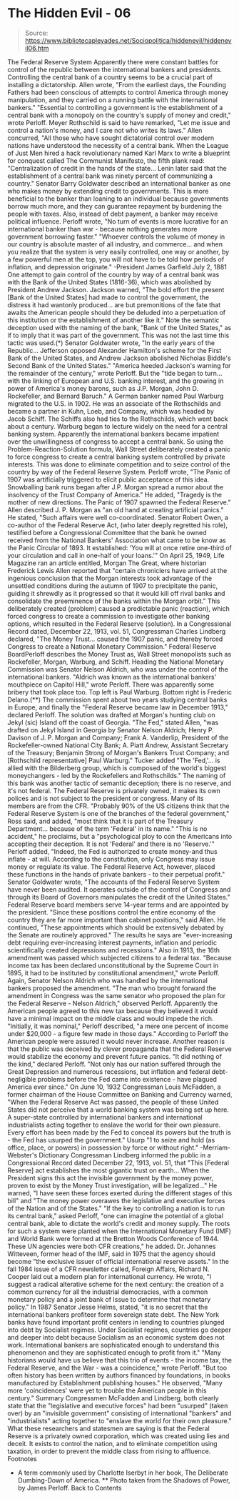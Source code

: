 # The Hidden Evil - 06

> Source: https://www.bibliotecapleyades.net/Sociopolitica/hiddenevil/hiddenevil06.htm

The Federal Reserve System
Apparently there were constant battles for control of the republic between
the international bankers and presidents.
Controlling the central bank of a country seems
to be a crucial part of installing a dictatorship.
Allen wrote,
"From the earliest days, the Founding
Fathers had been conscious of attempts to control America through money
manipulation, and they carried on a running battle with the
international bankers."
"Essential to controlling a government is the establishment of a central
bank with a monopoly on the country's supply of money and credit," wrote
Perloff.
Meyer Rothschild is said to have remarked,
"Let me issue and control a nation's money,
and I care not who writes its laws."
Allen concurred,
"All those who have sought dictatorial
control over modern nations have understood the necessity of a central
bank. When the League of Just Men hired a hack revolutionary named Karl
Marx to write a blueprint for conquest called The Communist Manifesto,
the fifth plank read: "Centralization of credit in the hands of the
state... Lenin later said that the establishment of a central bank was
ninety percent of communizing a country."
Senator Barry Goldwater described an
international banker as one who makes money by extending credit to
governments. This is more beneficial to the banker than loaning to an
individual because governments borrow much more, and they can guarantee
repayment by burdening the people with taxes. Also, instead of debt payment,
a banker may receive political influence.
Perloff wrote,
"No turn of events is more lucrative for an
international banker than war - because nothing generates more
government borrowing faster."
"Whoever controls the volume of money in our
country is absolute master of all industry, and commerce... and when you
realize that the system is very easily controlled, one way or another,
by a few powerful men at the top, you will not have to be told how
periods of inflation, and depression originate."
-President James Garfield July 2,
1881
One attempt to gain control of the country by
way of a central bank was with the Bank of the United States (1816-36),
which was abolished by President Andrew Jackson. Jackson warned,
"The bold effort the present [Bank of the
United States] had made to control the government, the distress it had
wantonly produced... are but premonitions of the fate that awaits the
American people should they be deluded into a perpetuation of this
institution or the establishment of another like it."
Note the semantic deception used with the naming
of the bank, "Bank of the United States," as if to imply that it was part of
the government. This was not the last time this tactic was used.(*)
Senator Goldwater wrote, "In the early years of the Republic... Jefferson
opposed Alexander Hamilton's scheme for the First Bank of the United States,
and Andrew Jackson abolished Nicholas Biddle's Second Bank of the United
States." "America heeded Jackson's warning for the remainder of the
century," wrote Perloff. But the "tide began to turn... with the linking of
European and U.S. banking interest, and the growing in power of America's
money barons, such as J.P. Morgan, John D. Rockefeller, and Bernard Baruch."
A German banker named Paul Warburg migrated to the U.S. in 1902. He was an
associate of the Rothschilds and became a partner in Kuhn, Loeb, and
Company, which was headed by Jacob Schiff. The Schiffs also had ties to the
Rothschilds, which went back about a century. Warburg began to lecture
widely on the need for a central banking system.
Apparently the international bankers became impatient over the unwillingness
of congress to accept a central bank. So using the Problem-Reaction-Solution
formula, Wall Street deliberately created a panic to force congress to
create a central banking system controlled by private interests. This was
done to eliminate competition and to seize control of the country by way of
the Federal Reserve System.
Perloff wrote, "The Panic of 1907 was artificially triggered to elicit
public acceptance of this idea. Snowballing bank runs began after J.P.
Morgan spread a rumor about the insolvency of the Trust Company of America."
He added, "Tragedy is the mother of new directions. The Panic of 1907
spawned the Federal Reserve."
Allen described J. P. Morgan as "an old hand at creating artificial panics."
He stated, "Such affairs were well co-coordinated. Senator Robert Owen, a
co-author of the Federal Reserve Act, (who later deeply regretted his role),
testified before a Congressional Committee that the bank he owned received
from the National Bankers' Association what came to be know as the Panic
Circular of 1893. It established: 'You will at once retire one-third of your
circulation and call in one-half of your loans.'"
On April 25, 1949, Life Magazine ran an article entitled, Morgan The Great,
where historian Frederick Lewis Allen reported that "certain chroniclers
have arrived at the ingenious conclusion that the Morgan interests took
advantage of the unsettled conditions during the autumn of 1907 to
precipitate the panic, guiding it shrewdly as it progressed so that it would
kill off rival banks and consolidate the preeminence of the banks within the
Morgan orbit."
This deliberately created (problem) caused a predictable panic (reaction),
which forced congress to create a commission to investigate other banking
options, which resulted in the Federal Reserve (solution). In a
Congressional Record dated, December 22, 1913, vol. 51, Congressman Charles
Lindberg declared, "The Money Trust... caused the 1907 panic, and thereby
forced Congress to create a National Monetary Commission."
Federal Reserve BoardPerloff describes the Money Trust as, Wall Street
monopolists such as Rockefeller, Morgan, Warburg, and Schiff. Heading the
National Monetary Commission was Senator Nelson Aldrich, who was under the
control of the international bankers. "Aldrich was known as the
international bankers' mouthpiece on Capitol Hill," wrote Perloff. There was
apparently some bribery that took place too. Top left is Paul Warburg.
Bottom right is Frederic Delano.(**)
The commission spent about two years studying central banks in Europe, and
finally the "Federal Reserve became law in December 1913," declared Perloff.
The solution was drafted at Morgan's hunting club on Jekyl (sic) Island off
the coast of Georgia. "The Fed," stated Allen, "was drafted on Jekyl Island
in Georgia by Senator Nelson Aldrich; Henry P. Davison of J. P. Morgan and
Company; Frank A. Vanderlip, President of the Rockefeller-owned National
City Bank; A. Piatt Andrew, Assistant Secretary of the Treasury; Benjamin
Strong of Morgan's Bankers Trust Company; and [Rothschild representative]
Paul Warburg." Tucker added "The 'Fed,'... is allied with the Bilderberg
group, which is composed of the world's biggest moneychangers - led by the
Rockefellers and Rothschilds."
The naming of this bank was another tactic of semantic deception; there is
no reserve, and it's not federal. The Federal Reserve is privately owned, it
makes its own polices and is not subject to the president or congress. Many
of its members are from the CFR. "Probably 90% of the US citizens think that
the Federal Reserve System is one of the branches of the federal
government," Ross said, and added, "most think that it is part of the
Treasury Department... because of the term 'Federal' in its name." "This is
no accident," he proclaims, but a "psychological ploy to con the Americans
into accepting their deception. It is not 'Federal' and there is no
'Reserve.'"
Perloff added, "Indeed, the Fed is authorized to create money-and thus
inflate - at will. According to the constitution, only Congress may issue
money or regulate its value. The Federal Reserve Act, however, placed these
functions in the hands of private bankers - to their perpetual profit."
Senator Goldwater wrote, "The accounts of the Federal Reserve System have
never been audited. It operates outside of the control of Congress and
through its Board of Governors manipulates the credit of the United States."
Federal Reserve board members serve 14-year terms and are appointed by the
president. "Since these positions control the entire economy of the country
they are far more important than cabinet positions," said Allen. He
continued, "These appointments which should be extensively debated by the
Senate are routinely approved." The results he says are "ever-increasing
debt requiring ever-increasing interest payments, inflation and periodic
scientifically created depressions and recessions."
Also in 1913, the 16th amendment was passed which subjected citizens to a
federal tax. "Because income tax has been declared unconstitutional by the
Supreme Court in 1895, it had to be instituted by constitutional amendment,"
wrote Perloff. Again, Senator Nelson Aldrich who was handled by the
international bankers proposed the amendment. "The man who brought forward
the amendment in Congress was the same senator who proposed the plan for the
Federal Reserve - Nelson Aldrich," observed Perloff.
Apparently the American people agreed to this new tax because they believed
it would have a minimal impact on the middle class and would impede the
rich. "Initially, it was nominal," Perloff described, "a mere one percent of
income under $20,000 - a figure few made in those days." According to
Perloff the American people were assured it would never increase.
Another reason is that the public was deceived by clever propaganda that the
Federal Reserve would stabilize the economy and prevent future panics. "It
did nothing of the kind," declared Perloff. "Not only has our nation
suffered through the Great Depression and numerous recessions, but inflation
and federal debt-negligible problems before the Fed came into existence -
have plagued America ever since."
On June 10, 1932 Congressman Louis McFadden, a former chairman of the House
Committee on Banking and Currency warned, "When the Federal Reserve Act was
passed, the people of these United States did not perceive that a world
banking system was being set up here. A super-state controlled by
international bankers and international industrialists acting together to
enslave the world for their own pleasure. Every effort has been made by the
Fed to conceal its powers but the truth is - the Fed has usurped the
government."
Usurp
"1 to seize and hold (as office, place, or powers) in possession by force or
without right."
-Merriam-Webster's Dictionary
Congressman Lindberg informed the public in a Congressional Record dated
December 22, 1913, vol. 51, that "This [Federal Reserve] act establishes the
most gigantic trust on earth... When the President signs this act the
invisible government by the money power, proven to exist by the Money Trust
investigation, will be legalized..." He warned, "I have seen these forces
exerted during the different stages of this bill" and "The money power
overawes the legislative and executive forces of the Nation and of the
States."
"If the key to controlling a nation is to run its central bank," asked
Perloff, "one can imagine the potential of a global central bank, able to
dictate the world's credit and money supply. The roots for such a system
were planted when the International Monetary Fund (IMF) and World Bank were
formed at the Bretton Woods Conference of 1944. These UN agencies were both
CFR creations," he added.
Dr. Johannes Witteveen, former head of the IMF, said in 1975 that the agency
should become "the exclusive issuer of official international reserve
assets." In the fall 1984 issue of a CFR newsletter called, Foreign Affairs,
Richard N. Cooper laid out a modern plan for international currency. He
wrote, "I suggest a radical alterative scheme for the next century: the
creation of a common currency for all the industrial democracies, with a
common monetary policy and a joint bank of Issue to determine that monetary
policy."
In 1987 Senator Jesse Helms, stated,
"it is no secret that the international
bankers profiteer form sovereign state debt. The New York banks have
found important profit centers in lending to countries plunged into debt
by Socialist regimes. Under Socialist regimes, countries go deeper and
deeper into debt because Socialism as an economic system does not work.
International bankers are sophisticated enough to understand this
phenomenon and they are sophisticated enough to profit from it."
"Many historians would have us believe that this trio of events - the
income tax, the Federal Reserve, and the War - was a coincidence," wrote
Perloff.
"But too often history has been written by
authors financed by foundations, in books manufactured by Establishment
publishing houses." He observed, "Many more 'coincidences' were yet to
trouble the American people in this century."
Summary
Congressmen McFadden and Lindberg, both clearly state that the "legislative
and executive forces" had been "usurped" (taken over) by an "invisible
government" consisting of international "bankers" and "industrialists"
acting together to "enslave the world for their own pleasure."
What these researchers and statesmen are saying
is that the Federal Reserve is a privately owned corporation, which was
created using lies and deceit. It exists to control the nation, and to
eliminate competition using taxation, in order to prevent the middle class
from rising to affluence.
Footnotes
* A term commonly used by Charlotte Iserbyt
in her book, The Deliberate Dumbing-Down of America.
** Photo taken from the Shadows of Power, by James Perloff.
Back to Contents
